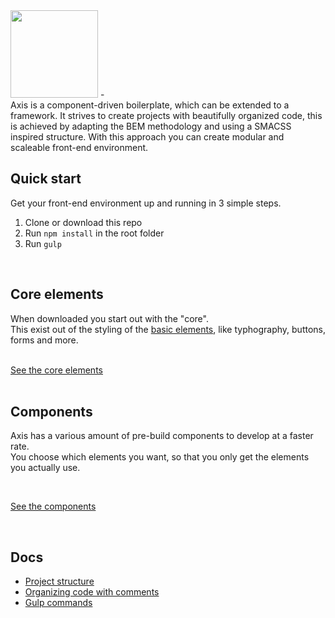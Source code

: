 <img src="https://drive.google.com/uc?id=0B0s7OorG7axJTVQtWVVwek9NNm8" height="140" style="max-width:100%; margin-bottom: 0;">
-
<br>
Axis is a component-driven boilerplate, which can be extended to a framework. It strives to create projects with beautifully organized code, this is achieved by adapting the BEM methodology and using a SMACSS inspired structure. With this approach you can create modular and scaleable front-end environment. 


<br>


## Quick start
Get your front-end environment up and running in 3 simple steps.

1. Clone or download this repo
2. Run ```npm install``` in the root folder
3. Run ```gulp```


<br>

## Core elements 
When downloaded you start out with the "core". <br>
This exist out of the styling of the [basic elements](https://martijnkeesmaat.github.io/components.html), like typhography, buttons, forms and more.

<br>
<a href="https://martijnkeesmaat.github.io/axis/core.html" target="_blank">See the core elements</a>

<br>
<br>


## Components
Axis has a various amount of pre-build components to develop at a faster rate. <br>
You choose which elements you want, so that you only get the elements you actually use.

<br>

<a href="https://martijnkeesmaat.github.io/axis/components.html" target="_blank">See the components</a>


<br>


## Docs

- [Project structure](https://github.com/MartijnKeesmaat/Axis/wiki/Project-structure)
- [Organizing code with comments](https://github.com/MartijnKeesmaat/Axis/wiki/Organizing-code-with-comments)
- [Gulp commands](https://github.com/MartijnKeesmaat/Axis/wiki/Gulp)
